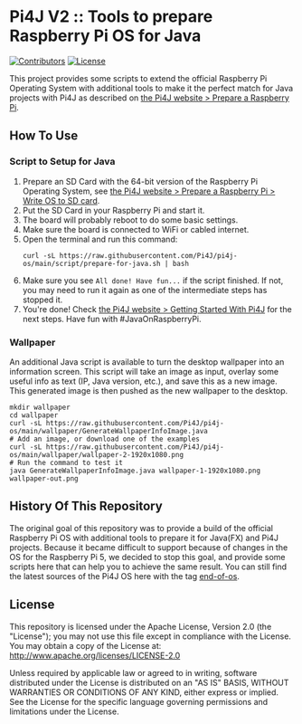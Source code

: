 # Pi4J V2 :: Tools to prepare Raspberry Pi OS for Java

[![Contributors](https://img.shields.io/github/contributors/Pi4J/pi4j-os)](https://github.com/Pi4J/pi4j-os/graphs/contributors)
[![License](https://img.shields.io/github/license/Pi4J/pi4j-os)](https://github.com/Pi4J/pi4j-os/blob/main/LICENSE)

This project provides some scripts to extend the official Raspberry Pi Operating System with additional tools to make it the perfect match for Java projects with Pi4J as described on [the Pi4J website > Prepare a Raspberry Pi](https://www.pi4j.com/prepare/).

## How To Use

### Script to Setup for Java

1. Prepare an SD Card with the 64-bit version of the Raspberry Pi Operating System, see [the Pi4J website > Prepare a Raspberry Pi > Write OS to SD card](https://www.pi4j.com/prepare/sd-card/).
2. Put the SD Card in your Raspberry Pi and start it.
3. The board will probably reboot to do some basic settings.
4. Make sure the board is connected to WiFi or cabled internet.
5. Open the terminal and run this command:
    ```shell
    curl -sL https://raw.githubusercontent.com/Pi4J/pi4j-os/main/script/prepare-for-java.sh | bash
    ```
6. Make sure you see `All done! Have fun...` if the script finished. If not, you may need to run it again as one of the intermediate steps has stopped it.
7. You're done! Check [the Pi4J website > Getting Started With Pi4J](https://www.pi4j.com/getting-started/) for the next steps. Have fun with #JavaOnRaspberryPi.

### Wallpaper

An additional Java script is available to turn the desktop wallpaper into an information screen. This script will take an image as input, overlay some useful info as text (IP, Java version, etc.), and save this as a new image. This generated image is then pushed as the new wallpaper to the desktop.

```shell
mkdir wallpaper
cd wallpaper
curl -sL https://raw.githubusercontent.com/Pi4J/pi4j-os/main/wallpaper/GenerateWallpaperInfoImage.java
# Add an image, or download one of the examples
curl -sL https://raw.githubusercontent.com/Pi4J/pi4j-os/main/wallpaper/wallpaper-2-1920x1080.png
# Run the command to test it
java GenerateWallpaperInfoImage.java wallpaper-1-1920x1080.png wallpaper-out.png
```

## History Of This Repository

The original goal of this repository was to provide a build of the official Raspberry Pi OS with additional tools to prepare it for Java(FX) and Pi4J projects. Because it became difficult to support because of changes in the OS for the Raspberry Pi 5, we decided to stop this goal, and provide some scripts here that can help you to achieve the same result. You can still find the latest sources of the Pi4J OS here with the tag [end-of-os](https://github.com/Pi4J/pi4j-os/releases/tag/end-of-os).

## License

This repository is licensed under the Apache License, Version 2.0 (the "License"); you may not use this file except in compliance with the
License. You may obtain a copy of the License at: http://www.apache.org/licenses/LICENSE-2.0

Unless required by applicable law or agreed to in writing, software distributed under the License is distributed on an "AS IS" BASIS,
WITHOUT WARRANTIES OR CONDITIONS OF ANY KIND, either express or implied. See the License for the specific language governing permissions and
limitations under the License.

